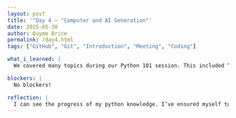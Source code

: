 ```yaml
---
layout: post
title: '"Day 4 – "Computer and AI Generation"'
date: 2025-05-30
author: Quyme Brice
permalink: /day4.html
tags: ["GitHub", "Git", "Introduction", "Meeting", "Coding"]

what_i_learned: |
  We covered many topics during our Python 101 session. This included “True and False”, “Boolean”, and “If and Else”. These codes can be plugged into a program to receive exact results. I learned that you must tell the computer every detail so the program can understand what you are trying to do. We were able to apply our knowledge by using replit and playing kahoot. This allowed us to see where we really are at.

blockers: |
  No blockers!

reflection: |
  I can see the progress of my python knowledge. I’ve ensured myself to ask a lot of questions. This expanded my thoughts to see how to execute different python programs. After lunch we had a presentation on Generative AI. How AI generates certain results. Learning, Thinking, and Communicating. We generated our own product. I made a song using “suno”. We played kahoot to confirm the information we learned in the presentation. We talked about ”LLMS”. This stands for Large Language Models.
---
```

